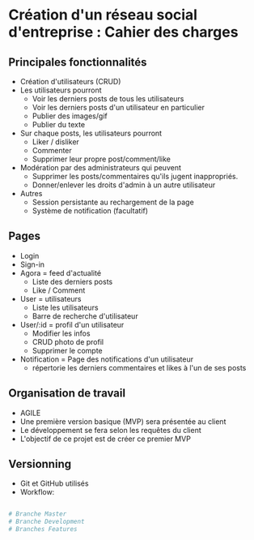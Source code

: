 # Création d'un réseau social d'entreprise : Cahier des charges

## Principales fonctionnalités
- Création d'utilisateurs (CRUD)
- Les utilisateurs pourront
  - Voir les derniers posts de tous les utilisateurs
  - Voir les derniers posts d'un utilisateur en particulier
  - Publier des images/gif
  - Publier du texte
- Sur chaque posts, les utilisateurs pourront
  - Liker / disliker
  - Commenter
  - Supprimer leur propre post/comment/like
- Modération par des administrateurs qui peuvent
  - Supprimer les posts/commentaires qu'ils jugent inappropriés.
  - Donner/enlever les droits d'admin à un autre utilisateur
- Autres
  - Session persistante au rechargement de la page
  - Système de notification (facultatif)

## Pages
- Login
- Sign-in
- Agora = feed d'actualité
  - Liste des derniers posts
  - Like / Comment
- User = utilisateurs
  - Liste les utilisateurs
  - Barre de recherche d'utilisateur
- User/:id = profil d'un utilisateur
  - Modifier les infos
  - CRUD photo de profil
  - Supprimer le compte
- Notification = Page des notifications d'un utilisateur
  - répertorie les derniers commentaires et likes à l'un de ses posts

## Organisation de travail
- AGILE
- Une première version basique (MVP) sera présentée au client
- Le développement se fera selon les requêtes du client
- L'objectif de ce projet est de créer ce premier MVP

## Versionning
- Git et GitHub utilisés
- Workflow:
```bash

# Branche Master
# Branche Development
# Branches Features

```
